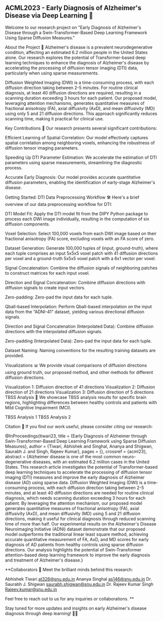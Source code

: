## ACML2023 - Early Diagnosis of Alzheimer's Disease via Deep Learning 🧠

Welcome to our research project on "Early Diagnosis of Alzheimer's Disease through a Swin-Transformer-Based Deep Learning Framework Using Sparse Diffusion Measures."

About the Project 📖
Alzheimer's disease is a prevalent neurodegenerative condition, affecting an estimated 6.2 million people in the United States alone. Our research explores the potential of Transformer-based deep learning techniques to enhance the diagnosis of Alzheimer's disease by accelerating the processing of diffusion tensor imaging (DTI) data, particularly when using sparse measurements.

Diffusion Weighted Imaging (DWI) is a time-consuming process, with each diffusion direction taking between 2-5 minutes. For routine clinical diagnosis, at least 40 diffusion directions are required, resulting in a scanning duration exceeding 3 hours for each patient. Our proposed model, leveraging attention mechanisms, generates quantitative measures of fractional anisotropy (FA), axial diffusivity (AxD), and mean diffusivity (MD) using only 5 and 21 diffusion directions. This approach significantly reduces scanning time, making it practical for clinical use.

Key Contributions 🚀
Our research presents several significant contributions:

Efficient Learning of Spatial Correlation: Our model effectively captures spatial correlation among neighboring voxels, enhancing the robustness of diffusion tensor imaging parameters.

Speeding Up DTI Parameter Estimation: We accelerate the estimation of DTI parameters using sparse measurements, streamlining the diagnostic process.

Accurate Early Diagnosis: Our model provides accurate quantitative diffusion parameters, enabling the identification of early-stage Alzheimer's disease.

Getting Started: DTI Data Preprocessing Workflow 🛠️
Here's a brief overview of our data preprocessing workflow for DTI:

DTI Model Fit: Apply the DTI model fit from the DIPY Python package to process each DWI image individually, resulting in the computation of six diffusion components.

Voxel Selection: Select 100,000 voxels from each DWI image based on their fractional anisotropy (FA) score, excluding voxels with an FA score of zero.

Dataset Generation: Generate 100,000 tuples of (input, ground-truth), where each tuple comprises an input 5x5x5 voxel patch with 41 diffusion directions per voxel and a ground-truth 5x5x5 voxel patch with a 6x1 vector per voxel.

Signal Concatenation: Combine the diffusion signals of neighboring patches to construct matrices for each input voxel.

Direction and Signal Concatenation: Combine diffusion directions with diffusion signals to create input vectors.

Zero-padding: Zero-pad the input data for each tuple.

Qball-based Interpolation: Perform Qball-based interpolation on the input data from the "ADNI-41" dataset, yielding various directional diffusion signals.

Direction and Signal Concatenation (Interpolated Data): Combine diffusion directions with the interpolated diffusion signals.

Zero-padding (Interpolated Data): Zero-pad the input data for each tuple.

Dataset Naming: Naming conventions for the resulting training datasets are provided.

Visualizations 📊
We provide visual comparisons of diffusion directions using ground truth, our proposed method, and other methods for different diffusion directions.

Visualization 1: Diffusion direction of 41 directions
Visualization 2: Diffusion direction of 21 directions
Visualization 3: Diffusion direction of 5 directions
TBSS Analysis 🧠
We showcase TBSS analysis results for specific brain regions, highlighting differences between healthy controls and patients with Mild Cognitive Impairment (MCI).

TBSS Analysis 1
TBSS Analysis 2

Citation 📝
If you find our work useful, please consider citing our research:


@InProceedings{tiwari23,
      title = {Early Diagnosis of Alzheimer through Swin-Transformer-Based Deep Learning Framework using Sparse Diffusion Measures},
      author = {Tiwari, Abhishek and Singhal, Ananya and Shigwan, Saurabh J. and Singh, Rajeev Kumar},
      pages = {},
      crossref = {acml23},
      abstract = {Alzheimer disease is one of the most common neuro-degenerative diseases, with an estimated 6.2 million cases in the United States. This research article investigates the potential of Transformer-based deep learning techniques to accelerate the processing of diffusion tensor imaging (DTI) measures and improve the early diagnosis of Alzheimer disease (AD) using sparse data. Diffusion Weighted Imaging (DWI) is a time-consuming process, with each diffusion direction taking between 2-5 minutes, and at least 40 diffusion directions are needed for routine clinical diagnosis, which needs scanning duration exceeding 3 hours for each patient. By leveraging the attention mechanism, our proposed model generates quantitative measures of fractional anisotropy (FA), axial diffusivity (AxD), and mean diffusivity (MD) using 5 and 21 diffusion directions, making it useful for clinical diagnosis through reduced scanning time of more than half. Our experimental results on the Alzheimer's Disease Neuroimaging Initiative (ADNI) dataset demonstrate that our proposed model outperforms the traditional linear least square method, achieving accurate quantitative measurement of FA, AxD, and MD scores for early diagnosis of AD patients from healthy controls using sparse diffusion directions. Our analysis highlights the potential of Swin-Transformer attention-based deep learning framework to improve the early diagnosis and treatment of Alzheimer's disease.}


**Collaborators 👥
Meet the brilliant minds behind this research:

Abhishek Tiwari	        at326@snu.edu.in
Ananya Singhal	        as146@snu.edu.in
Dr. Saurabh J. Shigwan	saurabh.shigwan@snu.edu.in
Dr. Rajeev Kumar Singh	Rajeev.kumar@snu.edu.in

Feel free to reach out to us for any inquiries or collaborations. **

Stay tuned for more updates and insights on early Alzheimer's disease diagnosis through deep learning! 🧠✨
